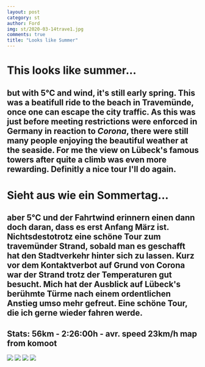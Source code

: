 ```yaml
---
layout: post
category: st
author: Ford
img: st/2020-03-14trave1.jpg
comments: true
title: "Looks like Summer"
---
```

# This looks like summer...
but with 5°C and wind, it's still early spring.
This was a beatifull ride to the beach in Travemünde, once one can escape the city traffic.
As this was just before meeting restrictions were enforced in Germany in reaction to _Corona_,
there were still many people enjoying the beautiful weather at the seaside.
For me the view on Lübeck's famous towers after quite a climb was even more rewarding.
Definitly a nice tour I'll do again.
---
# Sieht aus wie ein Sommertag...


aber 5°C und der Fahrtwind erinnern einen dann doch daran, dass es
erst Anfang März ist. Nichtsdestotrotz eine schöne Tour zum travemünder Strand,
sobald man es geschafft hat den Stadtverkehr hinter sich zu lassen. Kurz vor dem Kontaktverbot 
auf Grund von Corona war der Strand  trotz der Temperaturen gut besucht.
Mich hat der Ausblick auf Lübeck's berühmte Türme nach einem ordentlichen Anstieg umso mehr
gefreut. Eine schöne Tour, die ich gerne wieder fahren werde.
---
Stats: 56km - 2:26:00h - avr. speed 23km/h map from komoot
---
<img src="{{ site.baseurl}}/assets/img/st/2020-03-14trave0.jpg" class="u-full-width"/>
<img src="{{ site.baseurl}}/assets/img/st/2020-03-14trave1.jpg" class="u-full-width"/>
<img src="{{ site.baseurl}}/assets/img/st/2020-03-14trave2.jpg" class="u-full-width"/>
<img src="{{ site.baseurl}}/assets/img/st/2020-03-14trave3.jpg" class="u-full-width"/>
